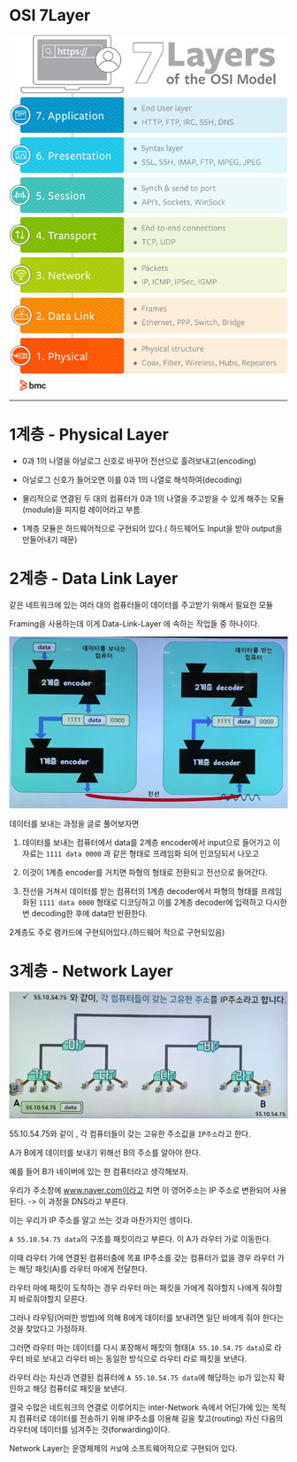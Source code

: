 # OSI 7Layer

<img src="./img/OSI 7Layers.png">

---

# 1계층 - Physical Layer

- 0과 1의 나열을 아날로그 신호로 바꾸어 전선으로 흘려보내고(encoding)

- 아날로그 신호가 들어오면 이를 0과 1의 나열로 해석하여(decoding)

- 물리적으로 연결된 두 대의 컴퓨터가 0과 1의 나열을 주고받을 수 있게 해주는 모듈(module)을 피지컬 레이어라고 부름.

- 1계층 모듈은 하드웨어적으로 구현되어 있다.( 하드웨어도 Input을 받아 output을 만들어내기 때문)

# 2계층 - Data Link Layer

같은 네트워크에 있는 여러 대의 컴퓨터들이 데이터를 주고받기 위해서 필요한 모듈

Framing을 사용하는데 이게 Data-Link-Layer 에 속하는 작업들 중 하나이다.

<img src="./img/1,2계층.png">

데이터를 보내는 과정을 글로 풀어보자면

1. 데이터를 보내는 컴퓨터에서 data를 2계층 encoder에서 input으로 들어가고 이 자료는 `1111 data 0000` 과 같은 형태로 프레임화 되어 인코딩되서 나오고

2. 이것이 1계층 encoder를 거치면 파형의 형태로 전환되고 전선으로 들어간다.

3. 전선을 거쳐서 데이터를 받는 컴퓨터의 1계층 decoder에서 파형의 형태를 프레임 화된 `1111 data 0000` 형태로 디코딩하고 이를 2계층 decoder에 입력하고 다시한번 decoding한 후에 data만 반환한다.

2계층도 주로 램카드에 구현되어있다.(하드웨어 적으로 구현되있음)

# 3계층 - Network Layer

<img src="./img/Network.png">

55.10.54.75와 같이 , 각 컴퓨터들이 갖는 고유한 주소값을 `IP주소`라고 한다.

A가 B에게 데이터를 보내기 위해선 B의 주소를 알아야 한다.

예를 들어 B가 네이버에 있는 한 컴퓨터라고 생각해보자.

우리가 주소창에 www.naver.com이라고 치면 이 영어주소는 IP 주소로 변환되어 사용된다. -> 이 과정을 DNS라고 부른다.

이는 우리가 IP 주소를 알고 쓰는 것과 마찬가지인 셈이다.

`A 55.10.54.75 data`의 구조를 패킷이라고 부른다. 
이 A가 라우터 가로 이동한다.

이때 라우터 가에 연결된 컴퓨터중에 목표 IP주소를 갖는 컴퓨터가 없을 경우 라우터 가는 해당 패킷(A)를 라우터 마에게 전달한다.

라우터 마에 패킷이 도착하는 경우 라우터 마는 패킷을 가에게 줘야할지 나에게 줘야할지 바로줘야할지 모른다.

그러나 라우팅(어떠한 방법)에 의해 B에게 데이터를 보내려면 일단 바에게 줘야 한다는 것을 찾았다고 가정하자.

그러면 라우터 마는 데이터를 다시 포장해서 패킷의 형태(`A 55.10.54.75 data`)로 라우터 바로 보내고 라우터 바는 동일한 방식으로 라우터 라로 패킷을 보낸다.

라우터 라는 자신과 연결된 컴퓨터에 `A 55.10.54.75 data`에 해당하는 ip가 있는지 확인하고 해당 컴퓨터로 패킷을 보낸다.

결국 수많은 네트워크의 연결로 이루어지는 inter-Network 속에서 어딘가에 있는 목적지 컴퓨터로 데이터를 전송하기 위해 IP주소를 이용해 길을 찾고(routing) 자신 다음의 라우터에 데이터를 넘겨주는 것(forwarding)이다.

Network Layer는 운영체제의 `커널`에 소프트웨어적으로 구현되어 있다.